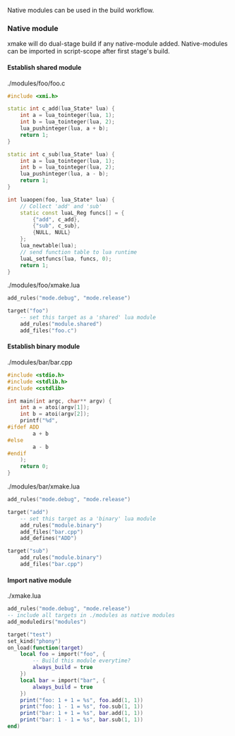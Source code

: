 
Native modules can be used in the build workflow.

### Native module

xmake will do dual-stage build if any native-module added. Native-modules can be imported in script-scope after first stage's build.

#### Establish shared module

./modules/foo/foo.c

```c++
#include <xmi.h>

static int c_add(lua_State* lua) {
    int a = lua_tointeger(lua, 1);
    int b = lua_tointeger(lua, 2);
    lua_pushinteger(lua, a + b);
    return 1;
}

static int c_sub(lua_State* lua) {
    int a = lua_tointeger(lua, 1);
    int b = lua_tointeger(lua, 2);
    lua_pushinteger(lua, a - b);
    return 1;
}

int luaopen(foo, lua_State* lua) {
    // Collect 'add' and 'sub'
    static const luaL_Reg funcs[] = {
        {"add", c_add},
        {"sub", c_sub},
        {NULL, NULL}
    };
    lua_newtable(lua);
    // send function table to lua runtime
    luaL_setfuncs(lua, funcs, 0);
    return 1;
}
```

./modules/foo/xmake.lua

```lua
add_rules("mode.debug", "mode.release")

target("foo")
    -- set this target as a 'shared' lua module
    add_rules("module.shared")
    add_files("foo.c")
```

#### Establish binary module

./modules/bar/bar.cpp

```c++
#include <stdio.h>
#include <stdlib.h>
#include <cstdlib>

int main(int argc, char** argv) {
    int a = atoi(argv[1]);
    int b = atoi(argv[2]);
    printf("%d", 
#ifdef ADD
        a + b
#else
        a - b
#endif
    );
    return 0;
}
```

./modules/bar/xmake.lua

```lua
add_rules("mode.debug", "mode.release")

target("add")
    -- set this target as a 'binary' lua module
    add_rules("module.binary")
    add_files("bar.cpp")
    add_defines("ADD")

target("sub")
    add_rules("module.binary")
    add_files("bar.cpp")
```

#### Import native module

./xmake.lua

```lua
add_rules("mode.debug", "mode.release")
-- include all targets in ./modules as native modules
add_moduledirs("modules")

target("test")
set_kind("phony")
on_load(function(target)
    local foo = import("foo", {
        -- Build this module everytime?
        always_build = true
    })
    local bar = import("bar", {
        always_build = true
    })
    print("foo: 1 + 1 = %s", foo.add(1, 1))
    print("foo: 1 - 1 = %s", foo.sub(1, 1))
    print("bar: 1 + 1 = %s", bar.add(1, 1))
    print("bar: 1 - 1 = %s", bar.sub(1, 1))
end)

```